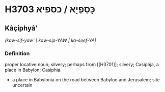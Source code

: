 # H3703 כָּסִפְיָא / כספיא

## Kâçiphyâʼ

_(kaw-sif-yaw' | kaw-sip-YAW | ka-seef-YA)_

### Definition

proper locative noun; silvery; perhaps from [[H3701]]; silvery; Casiphja, a place in Babylon; Casiphia.

- a place in Babylonia on the road between Babylon and Jerusalem; site uncertain
